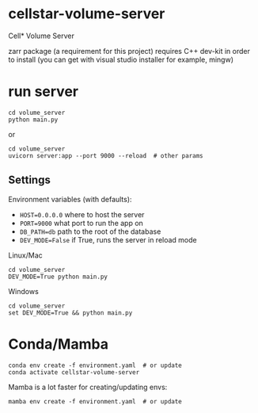 # cellstar-volume-server
Cell* Volume Server


zarr package (a requirement for this project) requires C++ dev-kit in order to install (you can get with visual studio installer for example, mingw)


# run server 


```
cd volume_server
python main.py
```

or 

```
cd volume_server
uvicorn server:app --port 9000 --reload  # other params
```

## Settings

Environment variables (with defaults):

- `HOST=0.0.0.0` where to host the server
- `PORT=9000` what port to run the app on
- `DB_PATH=db` path to the root of the database
- `DEV_MODE=False` if True, runs the server in reload mode

Linux/Mac

```
cd volume_server
DEV_MODE=True python main.py
```

Windows

```
cd volume_server
set DEV_MODE=True && python main.py
```

# Conda/Mamba

```
conda env create -f environment.yaml  # or update
conda activate cellstar-volume-server
```

Mamba is a lot faster for creating/updating envs:

```
mamba env create -f environment.yaml  # or update
```